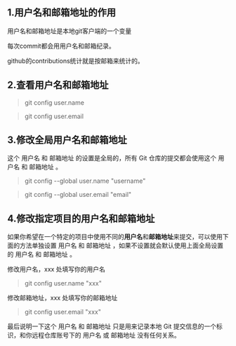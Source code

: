 ## 1.用户名和邮箱地址的作用

用户名和邮箱地址是本地git客户端的一个变量

每次commit都会用用户名和邮箱纪录。

github的contributions统计就是按邮箱来统计的。


## 2.查看用户名和邮箱地址

> git config user.name

> git config user.email


## 3.修改全局用户名和邮箱地址

这个 用户名 和 邮箱地址 的设置是全局的，所有 Git 仓库的提交都会使用这个 用户名 和 邮箱地址 。

> git config --global user.name "username"

> git config --global user.email "email"


## 4.修改指定项目的用户名和邮箱地址

如果你希望在一个特定的项目中使用不同的**用户名**和**邮箱地址**来提交，可以使用下面的方法单独设置  用户名 和 邮箱地址 ，如果不设置就会默认使用上面全局设置的 用户名 和 邮箱地址 。

修改用户名，xxx 处填写你的用户名
> git config user.name "xxx"

修改邮箱地址，xxx 处填写你的邮箱地址
> git config user.email "xxx"

最后说明一下这个 用户名 和 邮箱地址 只是用来记录本地 Git 提交信息的一个标识，和你远程仓库账号下的 用户名 或 邮箱地址 没有任何关系。
